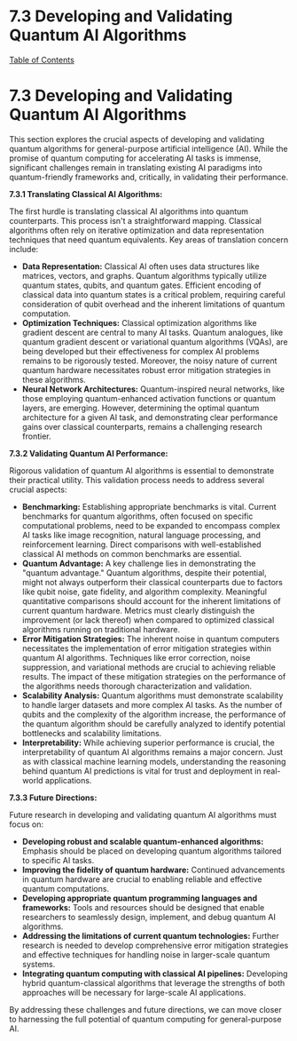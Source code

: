 # 7.3 Developing and Validating Quantum AI Algorithms

[Table of Contents](#table-of-contents)

# 7.3 Developing and Validating Quantum AI Algorithms

This section explores the crucial aspects of developing and validating quantum algorithms for general-purpose artificial intelligence (AI).  While the promise of quantum computing for accelerating AI tasks is immense, significant challenges remain in translating existing AI paradigms into quantum-friendly frameworks and, critically, in validating their performance.

**7.3.1  Translating Classical AI Algorithms:**

The first hurdle is translating classical AI algorithms into quantum counterparts.  This process isn't a straightforward mapping. Classical algorithms often rely on iterative optimization and data representation techniques that need quantum equivalents.  Key areas of translation concern include:

* **Data Representation:**  Classical AI often uses data structures like matrices, vectors, and graphs.  Quantum algorithms typically utilize quantum states, qubits, and quantum gates.  Efficient encoding of classical data into quantum states is a critical problem, requiring careful consideration of qubit overhead and the inherent limitations of quantum computation.
* **Optimization Techniques:**  Classical optimization algorithms like gradient descent are central to many AI tasks.  Quantum analogues, like quantum gradient descent or variational quantum algorithms (VQAs), are being developed but their effectiveness for complex AI problems remains to be rigorously tested.  Moreover, the noisy nature of current quantum hardware necessitates robust error mitigation strategies in these algorithms.
* **Neural Network Architectures:**  Quantum-inspired neural networks, like those employing quantum-enhanced activation functions or quantum layers, are emerging.  However, determining the optimal quantum architecture for a given AI task, and demonstrating clear performance gains over classical counterparts, remains a challenging research frontier.


**7.3.2  Validating Quantum AI Performance:**

Rigorous validation of quantum AI algorithms is essential to demonstrate their practical utility.  This validation process needs to address several crucial aspects:

* **Benchmarking:**  Establishing appropriate benchmarks is vital.  Current benchmarks for quantum algorithms, often focused on specific computational problems, need to be expanded to encompass complex AI tasks like image recognition, natural language processing, and reinforcement learning.  Direct comparisons with well-established classical AI methods on common benchmarks are essential.
* **Quantum Advantage:**  A key challenge lies in demonstrating the "quantum advantage."  Quantum algorithms, despite their potential, might not always outperform their classical counterparts due to factors like qubit noise, gate fidelity, and algorithm complexity.  Meaningful quantitative comparisons should account for the inherent limitations of current quantum hardware.  Metrics must clearly distinguish the improvement (or lack thereof) when compared to optimized classical algorithms running on traditional hardware.
* **Error Mitigation Strategies:**  The inherent noise in quantum computers necessitates the implementation of error mitigation strategies within quantum AI algorithms.  Techniques like error correction, noise suppression, and variational methods are crucial to achieving reliable results.  The impact of these mitigation strategies on the performance of the algorithms needs thorough characterization and validation.
* **Scalability Analysis:**  Quantum algorithms must demonstrate scalability to handle larger datasets and more complex AI tasks.  As the number of qubits and the complexity of the algorithm increase, the performance of the quantum algorithm should be carefully analyzed to identify potential bottlenecks and scalability limitations.
* **Interpretability:**  While achieving superior performance is crucial, the interpretability of quantum AI algorithms remains a major concern.  Just as with classical machine learning models, understanding the reasoning behind quantum AI predictions is vital for trust and deployment in real-world applications.


**7.3.3  Future Directions:**

Future research in developing and validating quantum AI algorithms must focus on:

* **Developing robust and scalable quantum-enhanced algorithms:**  Emphasis should be placed on developing quantum algorithms tailored to specific AI tasks.
* **Improving the fidelity of quantum hardware:**  Continued advancements in quantum hardware are crucial to enabling reliable and effective quantum computations.
* **Developing appropriate quantum programming languages and frameworks:**  Tools and resources should be designed that enable researchers to seamlessly design, implement, and debug quantum AI algorithms.
* **Addressing the limitations of current quantum technologies:**  Further research is needed to develop comprehensive error mitigation strategies and effective techniques for handling noise in larger-scale quantum systems.
* **Integrating quantum computing with classical AI pipelines:**  Developing hybrid quantum-classical algorithms that leverage the strengths of both approaches will be necessary for large-scale AI applications.


By addressing these challenges and future directions, we can move closer to harnessing the full potential of quantum computing for general-purpose AI.


<a id='chapter-7-subchapter-4'></a>